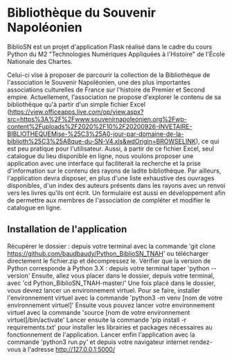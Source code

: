 
# Bibliothèque du Souvenir Napoléonien

BiblioSN est un projet d'application Flask réalisé dans le cadre du cours Python du M2 "Technologies Numériques Appliquées à l'Histoire" de l'École Nationale des Chartes.

Celui-ci vise à proposer de parcourir la collection de la Bibliothèque de l'association le Souvenir Napoléonien, une des plus importantes associations culturelles de France sur l'histoire de Premier et Second empire. Actuellement, l'association ne propose d'explorer le contenu de sa bibliothèque qu'à partir d'un simple fichier Excel (https://view.officeapps.live.com/op/view.aspx?src=https%3A%2F%2Fwww.souvenirnapoleonien.org%2Fwp-content%2Fuploads%2F2020%2F10%2F20200926-INVETAIRE-BIBLIOTHEQUEMise-%25C3%25A0-jour-par-domaine-de-la-biblioth%25C3%25A8que-du-SN-V4.xls&wdOrigin=BROWSELINK), ce qui est peu pratique pour l'utilisateur. Aussi, à partir de ce fichier Excel, seul catalogue du lieu disponible en ligne,  nous voulons proposer une application avec une interface qui faciliterait la recherche et la prise d'information sur le contenu des rayons de ladite bibliothèque. Par ailleurs, l'application devra disposer, en plus d'une liste exhaustive des ouvrages disponibles, d'un index des auteurs présents dans les rayons avec un renvoi vers les livres qu'ils ont écrit. Un formulaire est aussi en développement afin de permettre aux membres de l'association de compléter et modifier le catalogue en ligne.

## Installation de l'application

Récupérer le dossier : depuis votre terminal avec la commande 'git clone https://github.com/baudbaudy/Python_BiblioSN_TNAH' ou télécharger directement le fichier.zip et décompressez le. 
Vérifier que la version de Python corresponde à Python 3.X : depuis votre terminal taper 'python --version'
Ensuite, allez vous placer dans le dossier, depuis votre terminal, avec 'cd Python_BiblioSN_TNAH-master/'
Une fois placé dans le dossier, vous devrez lancer un environnement virtuel.
Pour se faire, installer l'environnement virtuel avec la commande 'python3 -m venv [nom de votre environnement virtuel]'
Ensuite vous pouvez lancer votre environnement virtuel avec la commande 'source [nom de votre environnement virtuel]/bin/activate'
Lancer ensuite la commande 'pip install -r requirements.txt' pour installer les librairies et packages nécessaires au fonctionnement de l'application.
Lancer enfin l'application avec la commande 'python3 run.py' et depuis votre navigateur internet rendez-vous à l'adresse http://127.0.0.1:5000/



